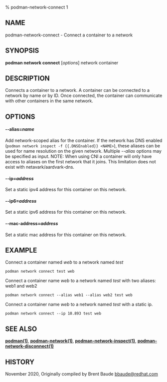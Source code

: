 % podman-network-connect 1

## NAME

podman\-network\-connect - Connect a container to a network

## SYNOPSIS

**podman network connect** [*options*] network container

## DESCRIPTION

Connects a container to a network. A container can be connected to a network by name or by ID.
Once connected, the container can communicate with other containers in the same network.

## OPTIONS

#### **--alias**=_name_

Add network-scoped alias for the container. If the network has DNS enabled (`podman network inspect -f {{.DNSEnabled}} <NAME>`),
these aliases can be used for name resolution on the given network. Multiple _--alias_ options may be specified as input.
NOTE: When using CNI a container will only have access to aliases on the first network that it joins. This limitation does
not exist with netavark/aardvark-dns.

#### **--ip**=_address_

Set a static ipv4 address for this container on this network.

#### **--ip6**=_address_

Set a static ipv6 address for this container on this network.

#### **--mac-address**=_address_

Set a static mac address for this container on this network.

## EXAMPLE

Connect a container named _web_ to a network named _test_

```
podman network connect test web
```

Connect a container name _web_ to a network named _test_ with two aliases: web1 and web2

```
podman network connect --alias web1 --alias web2 test web
```

Connect a container name _web_ to a network named _test_ with a static ip.

```
podman network connect --ip 10.893 test web
```

## SEE ALSO

**[podman(1)](podman.md)**, **[podman-network(1)](commands/podman-network/podman-network.md)**, **[podman-network-inspect(1)](commands/podman-network/podman-network-inspect.md)**, **[podman-network-disconnect(1)](commands/podman-network/podman-network-disconnect.md)**

## HISTORY

November 2020, Originally compiled by Brent Baude <bbaude@redhat.com>
